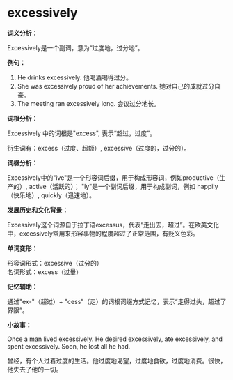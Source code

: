 # excessively

**词义分析：**

  

Excessively是一个副词，意为“过度地，过分地”。

  

**例句：**

  

1.  He drinks excessively. 他喝酒喝得过分。
2.  She was excessively proud of her achievements. 她对自己的成就过分自豪。
3.  The meeting ran excessively long. 会议过分地长。

  

**词根分析：**

  

Excessively 中的词根是"excess", 表示“超过，过度”。

  

衍生词有：excess（过度、超额）, excessive（过度的，过分的）。

  

**词缀分析：**

  

Excessively中的"ive"是一个形容词后缀，用于构成形容词，例如productive（生产的）, active（活跃的）； "ly"是一个副词后缀，用于构成副词，例如 happily（快乐地）, quickly（迅速地）。

  

**发展历史和文化背景：**

  

Excessively这个词源自于拉丁语excessus，代表“走出去，超过”。在欧美文化中，excessively常用来形容事物的程度超过了正常范围，有贬义色彩。

  

**单词变形：**

  

形容词形式：excessive（过分的）  
名词形式：excess（过量）

  

**记忆辅助：**

  

通过"ex-"（超过）+ "cess"（走）的词根词缀方式记忆，表示“走得过头，超过了界限”。

  

**小故事：**

  

Once a man lived excessively. He desired excessively, ate excessively, and spent excessively. Soon, he lost all he had.

  

曾经，有个人过着过度的生活。他过度地渴望，过度地食欲，过度地消费。很快，他失去了他的一切。
